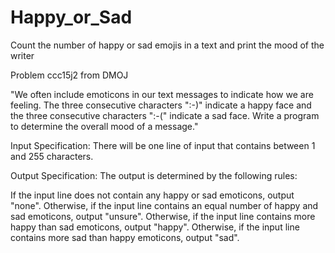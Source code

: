 # Happy_or_Sad
Count the number of happy or sad emojis in a text and print the mood of the writer

Problem ccc15j2 from DMOJ

"We often include emoticons in our text messages to indicate how we are feeling. The three consecutive characters ":-)" indicate a happy face and the three consecutive characters ":-(" indicate a sad face. Write a program to determine the overall mood of a message."

Input Specification:
There will be one line of input that contains between 1 and 255 characters.

Output Specification:
The output is determined by the following rules:

If the input line does not contain any happy or sad emoticons, output "none".
Otherwise, if the input line contains an equal number of happy and sad emoticons, output "unsure".
Otherwise, if the input line contains more happy than sad emoticons, output "happy".
Otherwise, if the input line contains more sad than happy emoticons, output "sad".
